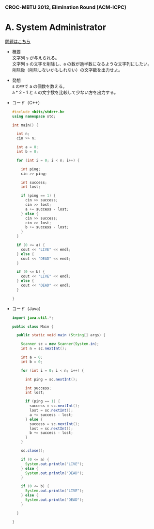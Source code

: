 ### CROC-MBTU 2012, Elimination Round (ACM-ICPC)

# A. System Administrator

  [問題はこちら](https://codeforces.com/problemset/problem/245/A)
  
- 概要<br>
  文字列 s が与えられる。<br>
  文字列 s の文字を削除し、a の数が過半数になるような文字列にしたい。<br>
  削除後（削除しないかもしれない）の文字数を出力せよ。
  
- 発想<br>
  s の中で a の個数を数える。<br>
  a * 2 - 1 と s の文字数を比較して少ない方を出力する。
  
  
- コード（C++）

  ```cpp
  #include <bits/stdc++.h>
  using namespace std;

  int main() {

    int n;
    cin >> n;

    int a = 0;
    int b = 0;

    for (int i = 0; i < n; i++) {

      int ping;
      cin >> ping;

      int success;
      int lost;

      if (ping == 1) {
        cin >> success;
        cin >> lost;
        a += success - lost;
      } else {
        cin >> success;
        cin >> lost;
        b += success - lost;
      }
    }

    if (0 <= a) {
      cout << "LIVE" << endl;
    } else {
      cout << "DEAD" << endl;
    }

    if (0 <= b) {
      cout << "LIVE" << endl;
    } else {
      cout << "DEAD" << endl;
    }

  }
  ```
  
- コード（Java）

  ```java
  import java.util.*;

  public class Main {

    public static void main (String[] args) {

      Scanner sc = new Scanner(System.in);
      int n = sc.nextInt();

      int a = 0;
      int b = 0;

      for (int i = 0; i < n; i++) {

        int ping = sc.nextInt();

        int success;
        int lost;

        if (ping == 1) {
          success = sc.nextInt();
          lost = sc.nextInt();
          a += success - lost;
        } else {
          success = sc.nextInt();
          lost = sc.nextInt();
          b += success - lost;
        }
      }

      sc.close();

      if (0 <= a) {
        System.out.println("LIVE");
      } else {
        System.out.println("DEAD");
      }

      if (0 <= b) {
        System.out.println("LIVE");
      } else {
        System.out.println("DEAD");
      }

    }

  }
  ```
    